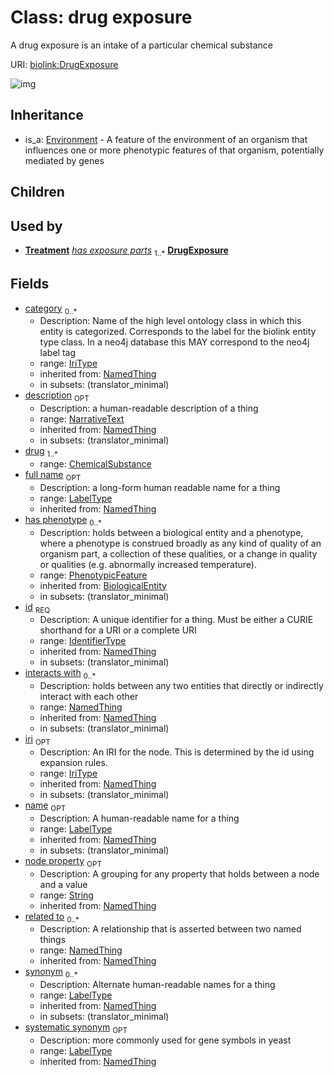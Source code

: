 # Class: drug exposure


A drug exposure is an intake of a particular chemical substance

URI: [biolink:DrugExposure](https://w3id.org/biolink/vocab/DrugExposure)

![img](http://yuml.me/diagram/nofunky;dir:TB/class/\[NamedThing]<filler(i)%200..1-%20\[DrugExposure|id(i):identifier_type;name(i):label_type%20%3F;category(i):iri_type%20*;node_property(i):string%20%3F;iri(i):iri_type%20%3F;synonym(i):label_type%20*;full_name(i):label_type%20%3F;description(i):narrative_text%20%3F;systematic_synonym(i):label_type%20%3F;creation_date(i):date%20%3F;update_date(i):date%20%3F;has_chemical_formula(i):chemical_formula_value%20%3F;aggregate_statistic(i):string%20%3F;interbase_coordinate(i):string%20%3F],%20\[OntologyClass]<has%20molecular%20consequence(i)%200..*-%20\[DrugExposure],%20\[NamedThing]<same%20as(i)%200..*-%20\[DrugExposure],%20\[NamedThing]<produces(i)%200..*-%20\[DrugExposure],%20\[Disease]<manifestation%20of(i)%200..*-%20\[DrugExposure],%20\[NamedThing]<derives%20from(i)%200..*-%20\[DrugExposure],%20\[NamedThing]<derives%20into(i)%200..*-%20\[DrugExposure],%20\[Occurrent]<capable%20of(i)%200..*-%20\[DrugExposure],%20\[Occurrent]<actively%20involved%20in(i)%200..*-%20\[DrugExposure],%20\[Occurrent]<participates%20in(i)%200..*-%20\[DrugExposure],%20\[NamedThing]<part%20of(i)%200..*-%20\[DrugExposure],%20\[NamedThing]<has%20part(i)%200..*-%20\[DrugExposure],%20\[NamedThing]<overlaps(i)%200..*-%20\[DrugExposure],%20\[NamedThing]<model%20of(i)%200..*-%20\[DrugExposure],%20\[NamedThing]<location%20of(i)%200..*-%20\[DrugExposure],%20\[NamedThing]<located%20in(i)%200..*-%20\[DrugExposure],%20\[NamedThing]<occurs%20in(i)%200..*-%20\[DrugExposure],%20\[NamedThing]<prevents(i)%200..*-%20\[DrugExposure],%20\[NamedThing]<causes(i)%200..*-%20\[DrugExposure],%20\[NamedThing]<contributes%20to(i)%200..*-%20\[DrugExposure],%20\[NamedThing]<predisposes(i)%200..*-%20\[DrugExposure],%20\[NamedThing]<affects%20risk%20for(i)%200..*-%20\[DrugExposure],%20\[NamedThing]<colocalizes%20with(i)%200..*-%20\[DrugExposure],%20\[NamedThing]<coexists%20with(i)%200..*-%20\[DrugExposure],%20\[NamedThing]<xenologous%20to(i)%200..*-%20\[DrugExposure],%20\[NamedThing]<orthologous%20to(i)%200..*-%20\[DrugExposure],%20\[NamedThing]<paralogous%20to(i)%200..*-%20\[DrugExposure],%20\[NamedThing]<homologous%20to(i)%200..*-%20\[DrugExposure],%20\[NamedThing]<disrupts(i)%200..*-%20\[DrugExposure],%20\[NamedThing]<negatively%20regulates(i)%200..*-%20\[DrugExposure],%20\[NamedThing]<positively%20regulates(i)%200..*-%20\[DrugExposure],%20\[NamedThing]<regulates(i)%200..*-%20\[DrugExposure],%20\[NamedThing]<affects(i)%200..*-%20\[DrugExposure],%20\[NamedThing]<physically%20interacts%20with(i)%200..*-%20\[DrugExposure],%20\[NamedThing]<interacts%20with(i)%200..*-%20\[DrugExposure],%20\[NamedThing]<related%20to(i)%200..*-%20\[DrugExposure],%20\[PhenotypicFeature]<has%20phenotype(i)%200..*-%20\[DrugExposure],%20\[ChemicalSubstance]<drug%201..*-%20\[DrugExposure],%20\[Treatment]-%20has%20exposure%20parts%201..*>\[DrugExposure],%20\[Environment]^-\[DrugExposure])
## Inheritance

 *  is_a: [Environment](Environment.md) - A feature of the environment of an organism that influences one or more phenotypic features of that organism, potentially mediated by genes
## Children

## Used by

 *  **[Treatment](Treatment.md)** *[has exposure parts](has_exposure_parts.md)*  <sub>1..*</sub>  **[DrugExposure](DrugExposure.md)**
## Fields

 * [category](category.md)  <sub>0..*</sub>
    * Description: Name of the high level ontology class in which this entity is categorized. Corresponds to the label for the biolink entity type class. In a neo4j database this MAY correspond to the neo4j label tag
    * range: [IriType](IriType.md)
    * inherited from: [NamedThing](NamedThing.md)
    * in subsets: (translator_minimal)
 * [description](description.md)  <sub>OPT</sub>
    * Description: a human-readable description of a thing
    * range: [NarrativeText](NarrativeText.md)
    * inherited from: [NamedThing](NamedThing.md)
    * in subsets: (translator_minimal)
 * [drug](drug.md)  <sub>1..*</sub>
    * range: [ChemicalSubstance](ChemicalSubstance.md)
 * [full name](full_name.md)  <sub>OPT</sub>
    * Description: a long-form human readable name for a thing
    * range: [LabelType](LabelType.md)
    * inherited from: [NamedThing](NamedThing.md)
 * [has phenotype](has_phenotype.md)  <sub>0..*</sub>
    * Description: holds between a biological entity and a phenotype, where a phenotype is construed broadly as any kind of quality of an organism part, a collection of these qualities, or a change in quality or qualities (e.g. abnormally increased temperature).
    * range: [PhenotypicFeature](PhenotypicFeature.md)
    * inherited from: [BiologicalEntity](BiologicalEntity.md)
    * in subsets: (translator_minimal)
 * [id](id.md)  <sub>REQ</sub>
    * Description: A unique identifier for a thing. Must be either a CURIE shorthand for a URI or a complete URI
    * range: [IdentifierType](IdentifierType.md)
    * inherited from: [NamedThing](NamedThing.md)
    * in subsets: (translator_minimal)
 * [interacts with](interacts_with.md)  <sub>0..*</sub>
    * Description: holds between any two entities that directly or indirectly interact with each other
    * range: [NamedThing](NamedThing.md)
    * inherited from: [NamedThing](NamedThing.md)
    * in subsets: (translator_minimal)
 * [iri](iri.md)  <sub>OPT</sub>
    * Description: An IRI for the node. This is determined by the id using expansion rules.
    * range: [IriType](IriType.md)
    * inherited from: [NamedThing](NamedThing.md)
    * in subsets: (translator_minimal)
 * [name](name.md)  <sub>OPT</sub>
    * Description: A human-readable name for a thing
    * range: [LabelType](LabelType.md)
    * inherited from: [NamedThing](NamedThing.md)
    * in subsets: (translator_minimal)
 * [node property](node_property.md)  <sub>OPT</sub>
    * Description: A grouping for any property that holds between a node and a value
    * range: [String](String.md)
    * inherited from: [NamedThing](NamedThing.md)
 * [related to](related_to.md)  <sub>0..*</sub>
    * Description: A relationship that is asserted between two named things
    * range: [NamedThing](NamedThing.md)
    * inherited from: [NamedThing](NamedThing.md)
 * [synonym](synonym.md)  <sub>0..*</sub>
    * Description: Alternate human-readable names for a thing
    * range: [LabelType](LabelType.md)
    * inherited from: [NamedThing](NamedThing.md)
    * in subsets: (translator_minimal)
 * [systematic synonym](systematic_synonym.md)  <sub>OPT</sub>
    * Description: more commonly used for gene symbols in yeast
    * range: [LabelType](LabelType.md)
    * inherited from: [NamedThing](NamedThing.md)
